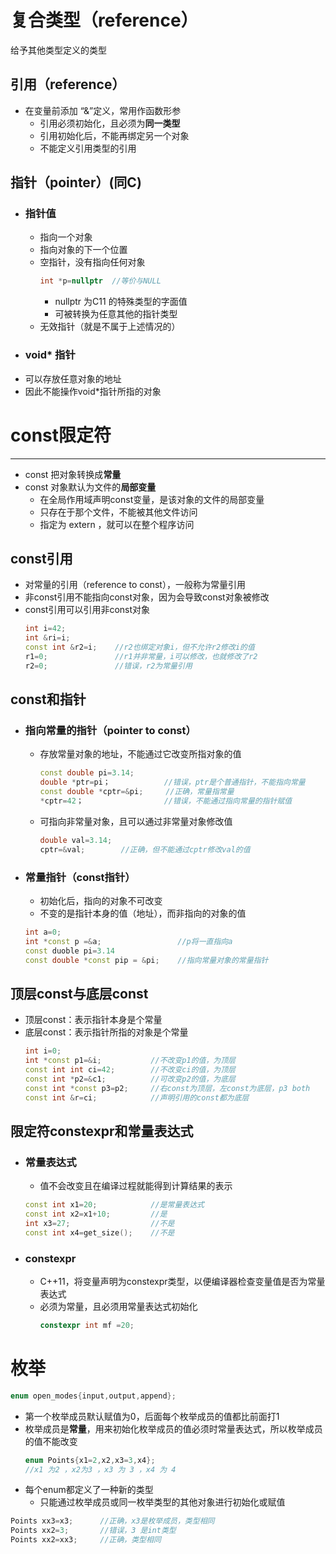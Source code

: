 # 复合类型（reference）
给予其他类型定义的类型
## 引用（reference）
- 在变量前添加 “&”定义，常用作函数形参
  - 引用必须初始化，且必须为**同一类型**
  - 引用初始化后，不能再绑定另一个对象
  - 不能定义引用类型的引用
## 指针（pointer）(同C)
- ### 指针值
  - 指向一个对象
  - 指向对象的下一个位置
  - 空指针，没有指向任何对象
    ```c++
    int *p=nullptr  //等价与NULL
    ```
    - nullptr 为C11 的特殊类型的字面值
    - 可被转换为任意其他的指针类型
  - 无效指针（就是不属于上述情况的）
- ### void* 指针
- 可以存放任意对象的地址
- 因此不能操作void*指针所指的对象


# const限定符
---
- const 把对象转换成**常量**
- const 对象默认为文件的**局部变量**
  - 在全局作用域声明const变量，是该对象的文件的局部变量
  - 只存在于那个文件，不能被其他文件访问
  - 指定为 extern ，就可以在整个程序访问
## const引用
  - 对常量的引用（reference to const），一般称为常量引用
  - 非const引用不能指向const对象，因为会导致const对象被修改
  - const引用可以引用非const对象
    ```c++
    int i=42;         
    int &ri=i;        
    const int &r2=i;    //r2也绑定对象i，但不允许r2修改i的值
    r1=0;               //r1并非常量，i可以修改，也就修改了r2
    r2=0;               //错误，r2为常量引用
    ```
## const和指针
- ### 指向常量的指针（pointer to const）
  - 存放常量对象的地址，不能通过它改变所指对象的值
    ```c++
    const double pi=3.14;
    double *ptr=pi；            //错误，ptr是个普通指针，不能指向常量
    const double *cptr=&pi;     //正确，常量指常量
    *cptr=42；                  //错误，不能通过指向常量的指针赋值
    ```
  - 可指向非常量对象，且可以通过非常量对象修改值
    ```c++
    double val=3.14;    
    cptr=&val;        //正确，但不能通过cptr修改val的值
    ```
- ### 常量指针（const指针）
  - 初始化后，指向的对象不可改变
  - 不变的是指针本身的值（地址），而非指向的对象的值
  ```c++
  int a=0;
  int *const p =&a;                 //p将一直指向a
  const duoble pi=3.14
  const double *const pip = &pi;    //指向常量对象的常量指针
  ```

## 顶层const与底层const
- 顶层const：表示指针本身是个常量
- 底层const：表示指针所指的对象是个常量
  ```c++
  int i=0;
  int *const p1=&i;           //不改变p1的值，为顶层
  const int int ci=42;        //不改变ci的值，为顶层
  const int *p2=&c1;          //可改变p2的值，为底层
  const int *const p3=p2;     //右const为顶层，左const为底层，p3 both
  const int &r=ci;            //声明引用的const都为底层
  ```
## 限定符constexpr和常量表达式
- ### 常量表达式
  - 值不会改变且在编译过程就能得到计算结果的表示
  ```c++
  const int x1=20;            //是常量表达式
  const int x2=x1+10;         //是
  int x3=27;                  //不是
  const int x4=get_size();    //不是
  ```
- ### constexpr
  - C++11，将变量声明为constexpr类型，以便编译器检查变量值是否为常量表达式
  - 必须为常量，且必须用常量表达式初始化
    ```c++
    constexpr int mf =20;
    ```
# 枚举
```c++
enum open_modes{input,output,append};
```
- 第一个枚举成员默认赋值为0，后面每个枚举成员的值都比前面打1
- 枚举成员是**常量**，用来初始化枚举成员的值必须时常量表达式，所以枚举成员的值不能改变
    ```c++
    enum Points{x1=2,x2,x3=3,x4};
    //x1 为2 ，x2为3 ，x3 为 3 ，x4 为 4
    ```
- 每个enum都定义了一种新的类型
  - 只能通过枚举成员或同一枚举类型的其他对象进行初始化或赋值
```c++
Points xx3=x3;      //正确，x3是枚举成员，类型相同
Points xx2=3;       //错误，3 是int类型
Points xx2=xx3;     //正确，类型相同
```